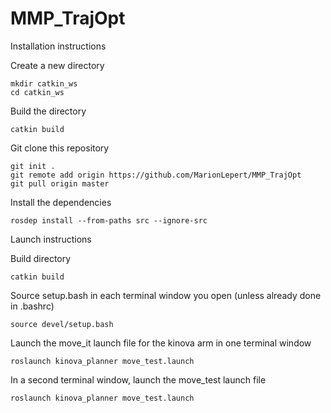 # MMP_TrajOpt

Installation instructions 

Create a new directory 
```
mkdir catkin_ws
cd catkin_ws
```
Build the directory
```
catkin build
```

Git clone this repository 
```
git init . 
git remote add origin https://github.com/MarionLepert/MMP_TrajOpt
git pull origin master 
```

Install the dependencies 
```
rosdep install --from-paths src --ignore-src
```

Launch instructions 

Build directory
```
catkin build
```

Source setup.bash in each terminal window you open (unless already done in .bashrc)
``` 
source devel/setup.bash
```

Launch the move_it launch file for the kinova arm in one terminal window 
``` 
roslaunch kinova_planner move_test.launch
```

In a second terminal window, launch the move_test launch file 
```
roslaunch kinova_planner move_test.launch
``` 
